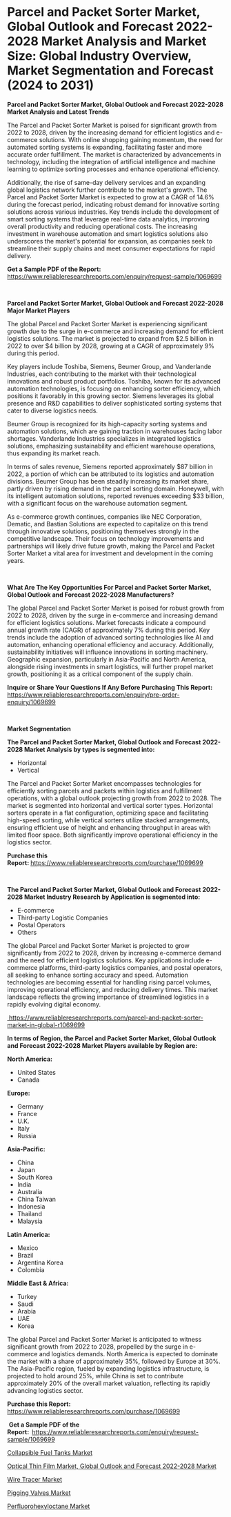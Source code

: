 <p><h1>Parcel and Packet Sorter Market, Global Outlook and Forecast 2022-2028 Market Analysis and Market Size: Global Industry Overview, Market Segmentation and Forecast (2024 to 2031)</h1></p><p><strong>Parcel and Packet Sorter Market, Global Outlook and Forecast 2022-2028 Market Analysis and Latest Trends</strong></p>
<p><p>The Parcel and Packet Sorter Market is poised for significant growth from 2022 to 2028, driven by the increasing demand for efficient logistics and e-commerce solutions. With online shopping gaining momentum, the need for automated sorting systems is expanding, facilitating faster and more accurate order fulfillment. The market is characterized by advancements in technology, including the integration of artificial intelligence and machine learning to optimize sorting processes and enhance operational efficiency.</p><p>Additionally, the rise of same-day delivery services and an expanding global logistics network further contribute to the market's growth. The Parcel and Packet Sorter Market is expected to grow at a CAGR of 14.6% during the forecast period, indicating robust demand for innovative sorting solutions across various industries. Key trends include the development of smart sorting systems that leverage real-time data analytics, improving overall productivity and reducing operational costs. The increasing investment in warehouse automation and smart logistics solutions also underscores the market's potential for expansion, as companies seek to streamline their supply chains and meet consumer expectations for rapid delivery.</p></p>
<p><strong>Get a Sample PDF of the Report:&nbsp;</strong> <a href="https://www.reliableresearchreports.com/enquiry/request-sample/1069699">https://www.reliableresearchreports.com/enquiry/request-sample/1069699</a></p>
<p>&nbsp;</p>
<p><strong>Parcel and Packet Sorter Market, Global Outlook and Forecast 2022-2028 Major Market Players</strong></p>
<p><p>The global Parcel and Packet Sorter Market is experiencing significant growth due to the surge in e-commerce and increasing demand for efficient logistics solutions. The market is projected to expand from $2.5 billion in 2022 to over $4 billion by 2028, growing at a CAGR of approximately 9% during this period.</p><p>Key players include Toshiba, Siemens, Beumer Group, and Vanderlande Industries, each contributing to the market with their technological innovations and robust product portfolios. Toshiba, known for its advanced automation technologies, is focusing on enhancing sorter efficiency, which positions it favorably in this growing sector. Siemens leverages its global presence and R&D capabilities to deliver sophisticated sorting systems that cater to diverse logistics needs.</p><p>Beumer Group is recognized for its high-capacity sorting systems and automation solutions, which are gaining traction in warehouses facing labor shortages. Vanderlande Industries specializes in integrated logistics solutions, emphasizing sustainability and efficient warehouse operations, thus expanding its market reach.</p><p>In terms of sales revenue, Siemens reported approximately $87 billion in 2022, a portion of which can be attributed to its logistics and automation divisions. Beumer Group has been steadily increasing its market share, partly driven by rising demand in the parcel sorting domain. Honeywell, with its intelligent automation solutions, reported revenues exceeding $33 billion, with a significant focus on the warehouse automation segment.</p><p>As e-commerce growth continues, companies like NEC Corporation, Dematic, and Bastian Solutions are expected to capitalize on this trend through innovative solutions, positioning themselves strongly in the competitive landscape. Their focus on technology improvements and partnerships will likely drive future growth, making the Parcel and Packet Sorter Market a vital area for investment and development in the coming years.</p></p>
<p>&nbsp;</p>
<p><strong>What Are The Key Opportunities For Parcel and Packet Sorter Market, Global Outlook and Forecast 2022-2028 Manufacturers?</strong></p>
<p><p>The global Parcel and Packet Sorter Market is poised for robust growth from 2022 to 2028, driven by the surge in e-commerce and increasing demand for efficient logistics solutions. Market forecasts indicate a compound annual growth rate (CAGR) of approximately 7% during this period. Key trends include the adoption of advanced sorting technologies like AI and automation, enhancing operational efficiency and accuracy. Additionally, sustainability initiatives will influence innovations in sorting machinery. Geographic expansion, particularly in Asia-Pacific and North America, alongside rising investments in smart logistics, will further propel market growth, positioning it as a critical component of the supply chain.</p></p>
<p><strong>Inquire or Share Your Questions If Any Before Purchasing This Report:</strong> <a href="https://www.reliableresearchreports.com/enquiry/pre-order-enquiry/1069699">https://www.reliableresearchreports.com/enquiry/pre-order-enquiry/1069699</a></p>
<p>&nbsp;</p>
<p><strong>Market Segmentation</strong></p>
<p><strong>The Parcel and Packet Sorter Market, Global Outlook and Forecast 2022-2028 Market Analysis by types is segmented into:</strong></p>
<p><ul><li>Horizontal</li><li>Vertical</li></ul></p>
<p><p>The Parcel and Packet Sorter Market encompasses technologies for efficiently sorting parcels and packets within logistics and fulfillment operations, with a global outlook projecting growth from 2022 to 2028. The market is segmented into horizontal and vertical sorter types. Horizontal sorters operate in a flat configuration, optimizing space and facilitating high-speed sorting, while vertical sorters utilize stacked arrangements, ensuring efficient use of height and enhancing throughput in areas with limited floor space. Both significantly improve operational efficiency in the logistics sector.</p></p>
<p><strong>Purchase this Report:&nbsp;</strong><a href="https://www.reliableresearchreports.com/purchase/1069699">https://www.reliableresearchreports.com/purchase/1069699</a></p>
<p>&nbsp;</p>
<p><strong>The Parcel and Packet Sorter Market, Global Outlook and Forecast 2022-2028 Market Industry Research by Application is segmented into:</strong></p>
<p><ul><li>E-commerce</li><li>Third-party Logistic Companies</li><li>Postal Operators</li><li>Others</li></ul></p>
<p><p>The global Parcel and Packet Sorter Market is projected to grow significantly from 2022 to 2028, driven by increasing e-commerce demand and the need for efficient logistics solutions. Key applications include e-commerce platforms, third-party logistics companies, and postal operators, all seeking to enhance sorting accuracy and speed. Automation technologies are becoming essential for handling rising parcel volumes, improving operational efficiency, and reducing delivery times. This market landscape reflects the growing importance of streamlined logistics in a rapidly evolving digital economy.</p></p>
<p><a href="https://www.reliableresearchreports.com/parcel-and-packet-sorter-market-in-global-r1069699">&nbsp;https://www.reliableresearchreports.com/parcel-and-packet-sorter-market-in-global-r1069699</a></p>
<p><strong>In terms of Region, the Parcel and Packet Sorter Market, Global Outlook and Forecast 2022-2028 Market Players available by Region are:</strong></p>
<p>
    <p> <strong> North America: </strong>
        <ul>
            <li>United States</li>
            <li>Canada</li>
        </ul>
        </p> 
    <p> <strong> Europe: </strong>
        <ul>
            <li>Germany</li>
            <li>France</li>
            <li>U.K.</li>
            <li>Italy</li>
            <li>Russia</li>
        </ul>
        </p> 
    <p> <strong> Asia-Pacific: </strong>
        <ul>
            <li>China</li>
            <li>Japan</li>
            <li>South Korea</li>
            <li>India</li>
            <li>Australia</li>
            <li>China Taiwan</li>
            <li>Indonesia</li>
            <li>Thailand</li>
            <li>Malaysia</li>
        </ul>
        </p> 
    <p> <strong> Latin America: </strong>
        <ul>
            <li>Mexico</li>
            <li>Brazil</li>
            <li>Argentina Korea</li>
            <li>Colombia</li>
        </ul>
        </p> 
    <p> <strong> Middle East & Africa: </strong>
        <ul>
            <li>Turkey</li>
            <li>Saudi</li>
            <li>Arabia</li>
            <li>UAE</li>
            <li>Korea</li>
        </ul>
    </p>
    </p>
<p><p>The global Parcel and Packet Sorter Market is anticipated to witness significant growth from 2022 to 2028, propelled by the surge in e-commerce and logistics demands. North America is expected to dominate the market with a share of approximately 35%, followed by Europe at 30%. The Asia-Pacific region, fueled by expanding logistics infrastructure, is projected to hold around 25%, while China is set to contribute approximately 20% of the overall market valuation, reflecting its rapidly advancing logistics sector.</p></p>
<p><strong>Purchase this Report: </strong><a href="https://www.reliableresearchreports.com/purchase/1069699">https://www.reliableresearchreports.com/purchase/1069699</a></p>
<p>&nbsp;<strong>Get a Sample PDF of the Report:&nbsp;&nbsp;</strong><a href="https://www.reliableresearchreports.com/enquiry/request-sample/1069699">https://www.reliableresearchreports.com/enquiry/request-sample/1069699</a></p>
<p><strong></strong></p>
<p><p><a href="https://medium.com/@juddcusanoxfm/the-market-for-collapsible-fuel-tanks-market-is-examined-in-this-report-along-with-the-factors-e41704b01eef">Collapsible Fuel Tanks Market</a></p><p><a href="https://github.com/AshrafKhan865/Market-Research-Report-List-1/blob/main/optical-thin-film-market-global-outlook-and-forecast-2022-2028-market.md">Optical Thin Film Market, Global Outlook and Forecast 2022-2028 Market</a></p><p><a href="https://www.linkedin.com/pulse/global-market-pulse-trends-growth-analysis-wire-tracer-forecasted-oswmf?trackingId=syMiaRm%2FQEG7MTw8oQ0mdA%3D%3D">Wire Tracer Market</a></p><p><a href="https://medium.com/@laurenhowell65/the-global-pigging-valves-market-is-at-the-forefront-of-innovation-driving-rapid-industry-be95f9d8afd2">Pigging Valves Market</a></p><p><a href="https://issuu.com/reportprime-2/docs/perfluorohexyloctane-market-size-20_847e29b2f1d3c5">Perfluorohexyloctane Market</a></p></p>